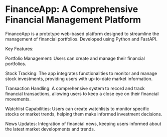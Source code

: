 # FinanceApp: A Comprehensive Financial Management Platform

FinanceApp is a prototype web-based platform designed to streamline the management of financial portfolios. Developed using Python and FastAPI.

Key Features:

Portfolio Management: Users can create and manage their financial portfolios.

Stock Tracking: The app integrates functionalities to monitor and manage stock investments, providing users with up-to-date market information.

Transaction Handling: A comprehensive system to record and track financial transactions, allowing users to keep a close eye on their financial movements.

Watchlist Capabilities: Users can create watchlists to monitor specific stocks or market trends, helping them make informed investment decisions.

News Updates: Integration of financial news, keeping users informed about the latest market developments and trends.
